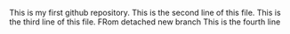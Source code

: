 This is my first github repository.
This is the second line of this file.
This is the third line of this file.
FRom detached new branch
This is the fourth line

